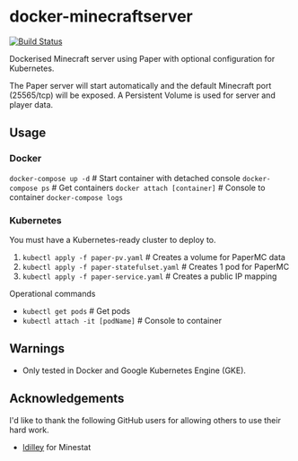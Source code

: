 # docker-minecraftserver

[![Build Status](https://travis-ci.com/danwiltshire/docker-minecraftserver.svg?branch=master)](https://travis-ci.com/danwiltshire/docker-minecraftserver)

Dockerised Minecraft server using Paper with optional configuration for Kubernetes.

The Paper server will start automatically and the default Minecraft port (25565/tcp) will be exposed.  A Persistent Volume is used for server and player data.

## Usage

### Docker
`docker-compose up -d` # Start container with detached console
`docker-compose ps` # Get containers
`docker attach [container]` # Console to container
`docker-compose logs`

### Kubernetes
You must have a Kubernetes-ready cluster to deploy to.

1. `kubectl apply -f paper-pv.yaml` # Creates a volume for PaperMC data
2. `kubectl apply -f paper-statefulset.yaml` # Creates 1 pod for PaperMC
3. `kubectl apply -f paper-service.yaml` # Creates a public IP mapping

Operational commands

- `kubectl get pods` # Get pods
- `kubectl attach -it [podName]` # Console to container

## Warnings
- Only tested in Docker and Google Kubernetes Engine (GKE).

## Acknowledgements
I'd like to thank the following GitHub users for allowing others to use their hard work.

- [ldilley](https://github.com/ldilley/minestat) for Minestat

